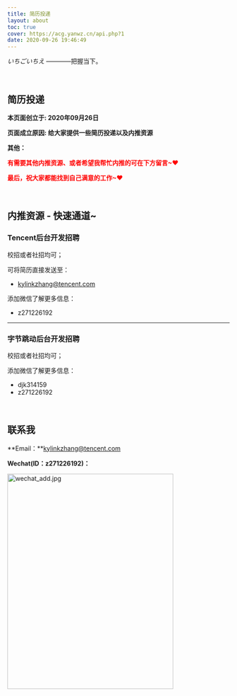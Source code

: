 ```yaml
---
title: 简历投递
layout: about
toc: true
cover: https://acg.yanwz.cn/api.php?1
date: 2020-09-26 19:46:49
---
```


*いちごいちえ*  ————把握当下。

<BR/>

## 简历投递

**本页面创立于: 2020年09月26日**

**页面成立原因: 给大家提供一些简历投递以及内推资源**

**其他：**

<font color="#f00">**有需要其他内推资源、或者希望我帮忙内推的可在下方留言~♥**</font>

<font color="#f00">**最后，祝大家都能找到自己满意的工作~♥**</font>

<BR/>

## 内推资源 - 快速通道~

### Tencent后台开发招聘

校招或者社招均可；

可将简历直接发送至：

-   kylinkzhang@tencent.com

添加微信了解更多信息：

-   z271226192

****

### 字节跳动后台开发招聘

校招或者社招均可；

添加微信了解更多信息：

-   djk314159
-   z271226192

<BR/>

## 联系我

**Email：**kylinkzhang@tencent.com

**Wechat(ID：z271226192)：**

 <img src="https://cdn.jsdelivr.net/gh/jasonkayzk/blog_static@master/images/wechat_add.jpg" width = "376" height = "487" alt="wechat_add.jpg" align="center" />

<br/>


